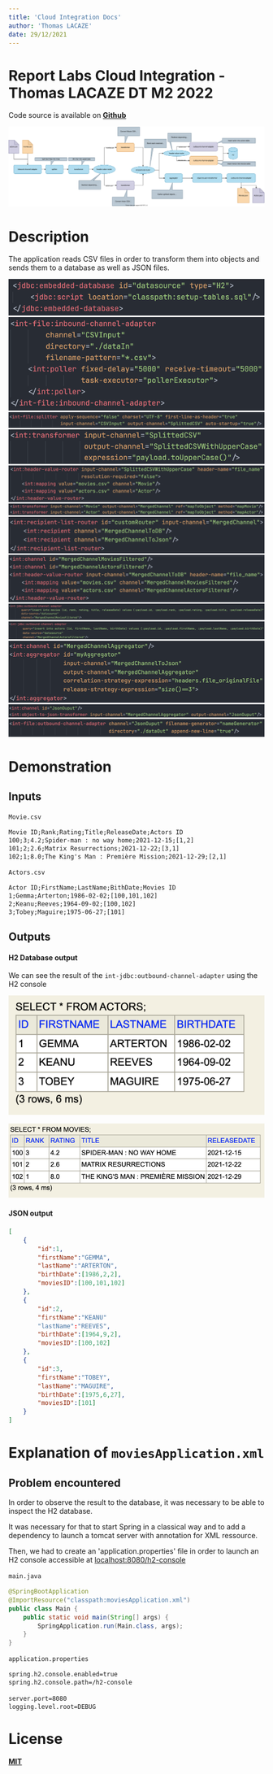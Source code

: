 ```yaml
---
title: 'Cloud Integration Docs'
author: 'Thomas LACAZE'
date: 29/12/2021
---
```


# Report Labs Cloud Integration - Thomas LACAZE DT M2 2022

Code source is available on **[Github](https://github.com/LacazeThomas/ST2DCCC)**

![Stack](images/stack.svg)

# Description

The application reads CSV files in order to transform them into objects and sends them to a database as well as JSON files.



![Stack](images/embedded-database.png)
![Stack](images/inbound-channel-adapter.png)
![Stack](images/splitter.png)
![Stack](images/transformer.png)
![Stack](images/header-value-router.png)
![Stack](images/transformer2.png)
![Stack](images/recipient-list-router.png)
![Stack](images/header-value-router2.png)
![Stack](images/outbound-channel-adapter.png)
![Stack](images/outbound-channel-adapter2.png)
![Stack](images/aggregator.png)
![Stack](images/object-to-json-transformer.png)
![Stack](images/outbound-channel-adapter3.png)


# Demonstration


## Inputs

`Movie.csv`
```csv
Movie ID;Rank;Rating;Title;ReleaseDate;Actors ID
100;3;4.2;Spider-man : no way home;2021-12-15;[1,2]
101;2;2.6;Matrix Resurrections;2021-12-22;[3,1]
102;1;8.0;The King's Man : Première Mission;2021-12-29;[2,1]
```

`Actors.csv`
```
Actor ID;FirstName;LastName;BithDate;Movies ID
1;Gemma;Arterton;1986-02-02;[100,101,102]
2;Keanu;Reeves;1964-09-02;[100,102]
3;Tobey;Maguire;1975-06-27;[101]
```

## Outputs

#### H2 Database output

We can see the result of the `int-jdbc:outbound-channel-adapter` using the H2 console

![Actors table](images/actors-db.png)

![Movie table](images/movies-db.png)



#### JSON output
```json
[   
    {
        "id":1,
        "firstName":"GEMMA",
        "lastName":"ARTERTON",
        "birthDate":[1986,2,2],
        "moviesID":[100,101,102]
    },
    {
        "id":2,
        "firstName":"KEANU"
        "lastName":"REEVES",
        "birthDate":[1964,9,2],
        "moviesID":[100,102]
    },
    {
        "id":3,
        "firstName":"TOBEY",
        "lastName":"MAGUIRE",
        "birthDate":[1975,6,27],
        "moviesID":[101]
    }
]
```

# Explanation of `moviesApplication.xml`



## Problem encountered 

In order to observe the result to the database, it was necessary to be able to inspect the H2 database. 

It was necessary for that to start Spring in a classical way and to add a dependency to launch a tomcat server with annotation for XML ressource. 

Then, we had to create an 'application.properties' file in order to launch an H2 console accessible at [localhost:8080/h2-console](localhost:8080/h2-console)


`main.java`
```java
@SpringBootApplication
@ImportResource("classpath:moviesApplication.xml")
public class Main {
	public static void main(String[] args) {
		SpringApplication.run(Main.class, args);
	}
}
```


`application.properties`
```properties
spring.h2.console.enabled=true
spring.h2.console.path=/h2-console

server.port=8080
logging.level.root=DEBUG
```



# License

**[MIT](https://github.com/LacazeThomas/ST2DCCC/blob/master/LICENSE)**